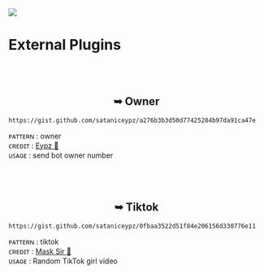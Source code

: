 <a><img src='https://i.imgur.com/LyHic3i.gif'/></a>
# External Plugins 

<br><br>
<h2 align="center">  ➥ Owner </h1>


```
https://gist.github.com/sataniceypz/a276b3b3d50d77425284b97da91ca47e
```
ᴩᴀᴛᴛᴇʀɴ : owner <br/>
ᴄʀᴇᴅɪᴛ : <a href="https://www.github.com/sataniceypz">Eypz 🌟</a> <br />
ᴜꜱᴀɢᴇ :  send bot owner number <br />
<br />
<br />
<br />

<h2 align="center">  ➥  Tiktok</h1>


```
https://gist.github.com/sataniceypz/0fbaa3522d51f84e206156d330776e11
```
ᴩᴀᴛᴛᴇʀɴ : tiktok <br/>
ᴄʀᴇᴅɪᴛ : <a href="https://www.github.com/Mask-sir">Mask Sir 🌟</a> <br />
ᴜꜱᴀɢᴇ : Random TikTok girl video <br />
<br />
<br />
<br />
